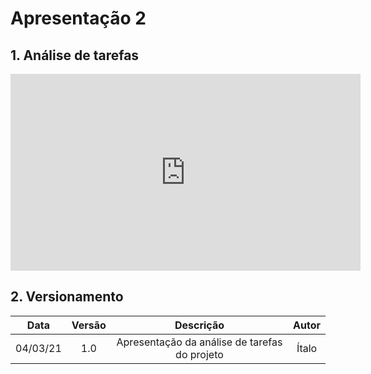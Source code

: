 # Apresentação 2

## 1. Análise de tarefas

<div align="center">
    <iframe width="560" height="315" src="https://www.youtube.com/embed/IZKgHeTIoFE" frameborder="0" allow="accelerometer; autoplay; clipboard-write; encrypted-media; gyroscope; picture-in-picture" allowfullscreen></iframe>
</div>

## 2. Versionamento

|    Data    | Versão |            Descrição             |      Autor      |
| :--------: | :----: | :------------------------------: | :-------------: |
|    04/03/21    | 1.0 |            Apresentação da análise de tarefas do projeto             |      Ítalo      |